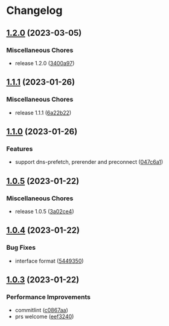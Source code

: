 # Changelog

## [1.2.0](https://github.com/Ruimve/resource-hint-webpack-plugin/compare/v1.1.1...v1.2.0) (2023-03-05)


### Miscellaneous Chores

* release 1.2.0 ([3400a97](https://github.com/Ruimve/resource-hint-webpack-plugin/commit/3400a972a943991848a60728903b8cbde5dca223))

## [1.1.1](https://github.com/Ruimve/resource-hint-webpack-plugin/compare/v1.1.0...v1.1.1) (2023-01-26)


### Miscellaneous Chores

* release 1.1.1 ([6a22b22](https://github.com/Ruimve/resource-hint-webpack-plugin/commit/6a22b2297910b6b4737c7d9e9391887cdbf8a18a))

## [1.1.0](https://github.com/Ruimve/resource-hint-webpack-plugin/compare/v1.0.5...v1.1.0) (2023-01-26)


### Features

* support dns-prefetch, prerender and preconnect ([047c6a1](https://github.com/Ruimve/resource-hint-webpack-plugin/commit/047c6a19dcf0f9ecc9e4ea676f0d8bb3437be284))

## [1.0.5](https://github.com/Ruimve/resource-hint-webpack-plugin/compare/v1.0.4...v1.0.5) (2023-01-22)


### Miscellaneous Chores

* release 1.0.5 ([3a02ce4](https://github.com/Ruimve/resource-hint-webpack-plugin/commit/3a02ce4650139828f6fa8402f4b5159e0eae4e2b))

## [1.0.4](https://github.com/Ruimve/resource-hint-webpack-plugin/compare/v1.0.3...v1.0.4) (2023-01-22)


### Bug Fixes

* interface format ([5449350](https://github.com/Ruimve/resource-hint-webpack-plugin/commit/54493503ec820f7e6023a5d33899633aca1c3ee3))

## [1.0.3](https://github.com/Ruimve/resource-hint-webpack-plugin/compare/v1.0.2...v1.0.3) (2023-01-22)


### Performance Improvements

* commitlint ([c0867aa](https://github.com/Ruimve/resource-hint-webpack-plugin/commit/c0867aa6942330e1df30189d8a197b0ce9803420))
* prs welcome ([eef3240](https://github.com/Ruimve/resource-hint-webpack-plugin/commit/eef32404e0c616d3211977fc4dc94911af2076de))
